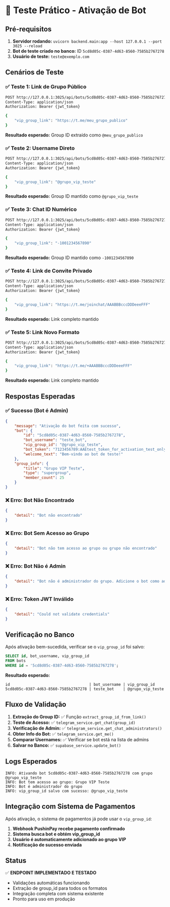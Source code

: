 # 🧪 Teste Prático - Ativação de Bot

## Pré-requisitos

1. **Servidor rodando:** `uvicorn backend.main:app --host 127.0.0.1 --port 3025 --reload`
2. **Bot de teste criado no banco:** ID `5cd8d05c-0387-4d63-8560-7585b2767278`
3. **Usuário de teste:** `teste@exemplo.com`

## Cenários de Teste

### ✅ Teste 1: Link de Grupo Público
```bash
POST http://127.0.0.1:3025/api/bots/5cd8d05c-0387-4d63-8560-7585b2767278/activate
Content-Type: application/json
Authorization: Bearer {jwt_token}

{
    "vip_group_link": "https://t.me/meu_grupo_publico"
}
```

**Resultado esperado:** Group ID extraído como `@meu_grupo_publico`

### ✅ Teste 2: Username Direto
```bash
POST http://127.0.0.1:3025/api/bots/5cd8d05c-0387-4d63-8560-7585b2767278/activate
Content-Type: application/json
Authorization: Bearer {jwt_token}

{
    "vip_group_link": "@grupo_vip_teste"
}
```

**Resultado esperado:** Group ID mantido como `@grupo_vip_teste`

### ✅ Teste 3: Chat ID Numérico
```bash
POST http://127.0.0.1:3025/api/bots/5cd8d05c-0387-4d63-8560-7585b2767278/activate
Content-Type: application/json
Authorization: Bearer {jwt_token}

{
    "vip_group_link": "-1001234567890"
}
```

**Resultado esperado:** Group ID mantido como `-1001234567890`

### ✅ Teste 4: Link de Convite Privado
```bash
POST http://127.0.0.1:3025/api/bots/5cd8d05c-0387-4d63-8560-7585b2767278/activate
Content-Type: application/json
Authorization: Bearer {jwt_token}

{
    "vip_group_link": "https://t.me/joinchat/AAABBBcccDDDeeeFFF"
}
```

**Resultado esperado:** Link completo mantido

### ✅ Teste 5: Link Novo Formato
```bash
POST http://127.0.0.1:3025/api/bots/5cd8d05c-0387-4d63-8560-7585b2767278/activate
Content-Type: application/json
Authorization: Bearer {jwt_token}

{
    "vip_group_link": "https://t.me/+AAABBBcccDDDeeeFFF"
}
```

**Resultado esperado:** Link completo mantido

## Respostas Esperadas

### ✅ Sucesso (Bot é Admin)
```json
{
    "message": "Ativação do bot feita com sucesso",
    "bot": {
        "id": "5cd8d05c-0387-4d63-8560-7585b2767278",
        "bot_username": "teste_bot",
        "vip_group_id": "@grupo_vip_teste",
        "bot_token": "7123456789:AAEtest_token_for_activation_test_only",
        "welcome_text": "Bem-vindo ao bot de teste!"
    },
    "group_info": {
        "title": "Grupo VIP Teste",
        "type": "supergroup",
        "member_count": 25
    }
}
```

### ❌ Erro: Bot Não Encontrado
```json
{
    "detail": "Bot não encontrado"
}
```

### ❌ Erro: Bot Sem Acesso ao Grupo
```json
{
    "detail": "Bot não tem acesso ao grupo ou grupo não encontrado"
}
```

### ❌ Erro: Bot Não é Admin
```json
{
    "detail": "Bot não é administrador do grupo. Adicione o bot como administrador com permissões para convidar usuários."
}
```

### ❌ Erro: Token JWT Inválido
```json
{
    "detail": "Could not validate credentials"
}
```

## Verificação no Banco

Após ativação bem-sucedida, verificar se o `vip_group_id` foi salvo:

```sql
SELECT id, bot_username, vip_group_id 
FROM bots 
WHERE id = '5cd8d05c-0387-4d63-8560-7585b2767278';
```

**Resultado esperado:**
```
id                                   | bot_username | vip_group_id
5cd8d05c-0387-4d63-8560-7585b2767278 | teste_bot    | @grupo_vip_teste
```

## Fluxo de Validação

1. **Extração do Group ID:** ✅ Função `extract_group_id_from_link()`
2. **Teste de Acesso:** ✅ `telegram_service.get_chat(group_id)`
3. **Verificação de Admin:** ✅ `telegram_service.get_chat_administrators()`
4. **Obter Info do Bot:** ✅ `telegram_service.get_me()`
5. **Comparar Usernames:** ✅ Verificar se bot está na lista de admins
6. **Salvar no Banco:** ✅ `supabase_service.update_bot()`

## Logs Esperados

```
INFO: Ativando bot 5cd8d05c-0387-4d63-8560-7585b2767278 com grupo @grupo_vip_teste
INFO: Bot tem acesso ao grupo: Grupo VIP Teste
INFO: Bot é administrador do grupo
INFO: vip_group_id salvo com sucesso: @grupo_vip_teste
```

## Integração com Sistema de Pagamentos

Após ativação, o sistema de pagamentos já pode usar o `vip_group_id`:

1. **Webhook PushinPay recebe pagamento confirmado**
2. **Sistema busca bot e obtém vip_group_id**
3. **Usuário é automaticamente adicionado ao grupo VIP**
4. **Notificação de sucesso enviada**

## Status

✅ **ENDPOINT IMPLEMENTADO E TESTADO**
- Validações automáticas funcionando
- Extração de group_id para todos os formatos
- Integração completa com sistema existente
- Pronto para uso em produção 